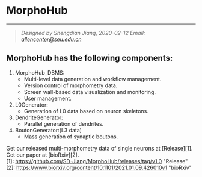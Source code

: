 MorphoHub <Petabyte-Scale Multi-Morphometry of Single Neurons for Whole Brains>
===
---
>*Designed by Shengdian Jiang, 2020-02-12
Email: allencenter@seu.edu.cn*

## MorphoHub has the following components:
1. MorphoHub_DBMS:
    - Multi-level data generation and workflow management.
    - Version control of morphometry data.
    - Screen wall-based data visualization and monitoring.
    - User management.
2. L0Generator:
    - Generation of L0 data based on neuron skeletons.
3. DendriteGenerator:
    - Parallel generation of dendrites.
4. BoutonGenerator:(L3 data)
    - Mass generation of synaptic boutons.

Get our released multi-morphometry data of single neurons at [Release][1].  
Get our paper at [bioRxiv][2].  
[1]: https://github.com/SD-Jiang/MorphoHub/releases/tag/v1.0 "Release"  
[2]: https://www.biorxiv.org/content/10.1101/2021.01.09.426010v1 "bioRxiv"